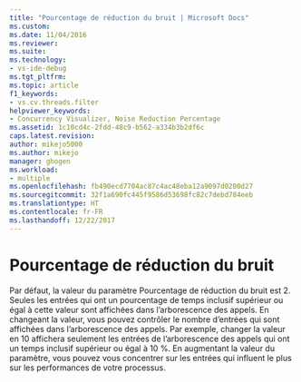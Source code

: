 ```yaml
---
title: "Pourcentage de réduction du bruit | Microsoft Docs"
ms.custom: 
ms.date: 11/04/2016
ms.reviewer: 
ms.suite: 
ms.technology:
- vs-ide-debug
ms.tgt_pltfrm: 
ms.topic: article
f1_keywords:
- vs.cv.threads.filter
helpviewer_keywords:
- Concurrency Visualizer, Noise Reduction Percentage
ms.assetid: 1c10cd4c-2fdd-48c9-b562-a334b3b2df6c
caps.latest.revision: 
author: mikejo5000
ms.author: mikejo
manager: ghogen
ms.workload:
- multiple
ms.openlocfilehash: fb490ecd7704ac87c4ac48eba12a9097d0200d27
ms.sourcegitcommit: 32f1a690fc445f9586d53698fc82c7debd784eeb
ms.translationtype: HT
ms.contentlocale: fr-FR
ms.lasthandoff: 12/22/2017
---
```

# <a name="noise-reduction-percentage"></a>Pourcentage de réduction du bruit
Par défaut, la valeur du paramètre Pourcentage de réduction du bruit est 2. Seules les entrées qui ont un pourcentage de temps inclusif supérieur ou égal à cette valeur sont affichées dans l’arborescence des appels. En changeant la valeur, vous pouvez contrôler le nombre d’entrées qui sont affichées dans l’arborescence des appels. Par exemple, changer la valeur en 10 affichera seulement les entrées de l’arborescence des appels qui ont un temps inclusif supérieur ou égal à 10 %. En augmentant la valeur du paramètre, vous pouvez vous concentrer sur les entrées qui influent le plus sur les performances de votre processus.